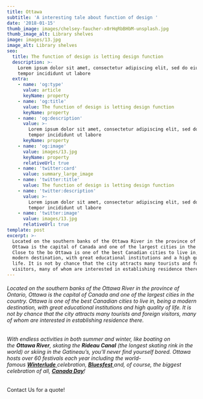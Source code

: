 ```yaml
---
title: Ottawa
subtitle: 'A interesting tale about function of design '
date: '2018-01-15'
thumb_image: images/chelsey-faucher-x0rHqRbBHbM-unsplash.jpg
thumb_image_alt: Library shelves
image: images/13.jpg
image_alt: Library shelves
seo:
  title: The function of design is letting design function
  description: >-
    Lorem ipsum dolor sit amet, consectetur adipiscing elit, sed do eiusmod
    tempor incididunt ut labore
  extra:
    - name: 'og:type'
      value: article
      keyName: property
    - name: 'og:title'
      value: The function of design is letting design function
      keyName: property
    - name: 'og:description'
      value: >-
        Lorem ipsum dolor sit amet, consectetur adipiscing elit, sed do eiusmod
        tempor incididunt ut labore
      keyName: property
    - name: 'og:image'
      value: images/13.jpg
      keyName: property
      relativeUrl: true
    - name: 'twitter:card'
      value: summary_large_image
    - name: 'twitter:title'
      value: The function of design is letting design function
    - name: 'twitter:description'
      value: >-
        Lorem ipsum dolor sit amet, consectetur adipiscing elit, sed do eiusmod
        tempor incididunt ut labore
    - name: 'twitter:image'
      value: images/13.jpg
      relativeUrl: true
template: post
excerpt: >-
  Located on the southern banks of the Ottawa River in the province of Ontario,
  Ottawa is the capital of Canada and one of the largest cities in the country.
  Close to the bo Ottawa is one of the best Canadian cities to live in, being a
  modern destination, with great educational institutions and a high quality of
  life. It is not by chance that the city attracts many tourists and foreign
  visitors, many of whom are interested in establishing residence there.
---
```

###### Located on the southern banks of the Ottawa River in the province of Ontario, Ottawa is the capital of Canada and one of the largest cities in the country. Ottawa is one of the best Canadian cities to live in, being a modern destination, with great educational institutions and high quality of life. It is not by chance that the city attracts many tourists and foreign visitors, many of whom are interested in establishing residence there.

###### With endless activities in both summer and winter, like boating on the **Ottawa River**, skating the **Rideau Canal** (the longest skating rink in the world) or skiing in the Gatineau’s, you’ll never find yourself bored. Ottawa hosts over 60 festivals each year including the world-famous [**Winterlude** ](https://www.ottawatourism.ca/ottawa-insider/winterlude/)celebration, [**Bluesfest** ](http://www.ottawabluesfest.ca/)and, of course, the biggest celebration of all, [**Canada Day**](https://www.ottawatourism.ca/ottawa-insider/canada-day/)!

Contact Us for a quote!
